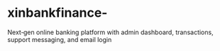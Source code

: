 # xinbankfinance-
Next‑gen online banking platform with admin dashboard, transactions, support messaging, and email login
